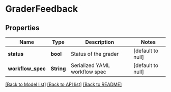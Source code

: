 # GraderFeedback

## Properties
Name | Type | Description | Notes
------------ | ------------- | ------------- | -------------
**status** | **bool** | Status of the grader | [default to null]
**workflow_spec** | **String** | Serialized YAML workflow spec | [default to null]

[[Back to Model list]](../README.md#documentation-for-models) [[Back to API list]](../README.md#documentation-for-api-endpoints) [[Back to README]](../README.md)


